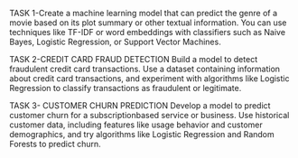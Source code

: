 TASK 1-Create a machine learning model that can predict the genre of a movie based on its plot summary or other textual information. You can use techniques like TF-IDF or word embeddings with classifiers such as Naive Bayes, Logistic Regression, or Support Vector Machines.

TASK 2-CREDIT CARD FRAUD DETECTION Build a model to detect fraudulent credit card transactions. Use a dataset containing information about credit card transactions, and experiment with algorithms like Logistic Regression to classify transactions as fraudulent or legitimate.

TASK 3- CUSTOMER CHURN PREDICTION Develop a model to predict customer churn for a subscriptionbased service or business. Use historical customer data, including features like usage behavior and customer demographics, and try algorithms like Logistic Regression and Random Forests to predict churn.
